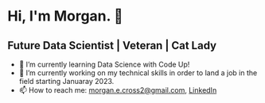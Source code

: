 # Hi, I'm Morgan. 👋

## Future Data Scientist  |  Veteran  |  Cat Lady

- 🌱 I’m currently learning Data Science with Code Up!
- 🔭 I’m currently working on my technical skills in order to land a job in the field starting Januaray 2023.
- 📫 How to reach me: morgan.e.cross2@gmail.com, [LinkedIn](https://www.linkedin.com/in/morganecross/)

